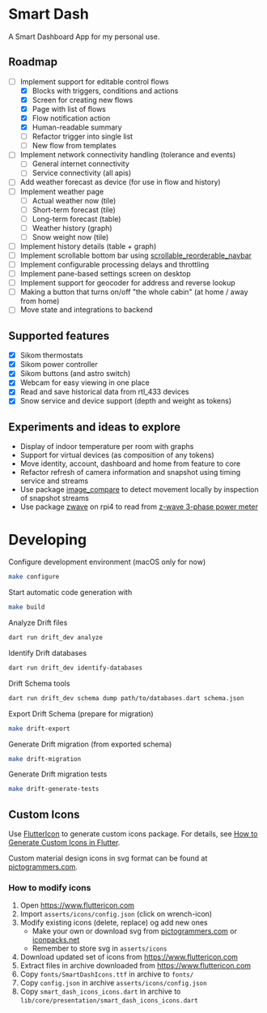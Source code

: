 # Smart Dash

A Smart Dashboard App for my personal use.

## Roadmap

- [ ] Implement support for editable control flows
    * [x] Blocks with triggers, conditions and actions
    * [x] Screen for creating new flows
    * [x] Page with list of flows
    * [x] Flow notification action
    * [x] Human-readable summary
    * [ ] Refactor trigger into single list
    * [ ] New flow from templates
- [ ] Implement network connectivity handling (tolerance and events)
    * [ ] General internet connectivity
    * [ ] Service connectivity (all apis)
- [ ] Add weather forecast as device (for use in flow and history)
- [ ] Implement weather page
    * [ ] Actual weather now (tile)
    * [ ] Short-term forecast (tile)
    * [ ] Long-term forecast (table)
    * [ ] Weather history (graph)
    * [ ] Snow weight now (tile)
- [ ] Implement history details (table + graph) 
- [ ] Implement scrollable bottom bar using [scrollable_reorderable_navbar](https://pub.dev/packages/scrollable_reorderable_navbar) 
- [ ] Implement configurable processing delays and throttling
- [ ] Implement pane-based settings screen on desktop
- [ ] Implement support for geocoder for address and reverse lookup
- [ ] Making a button that turns on/off "the whole cabin" (at home / away from home) 
- [ ] Move state and integrations to backend

## Supported features
- [x] Sikom thermostats
- [x] Sikom power controller
- [x] Sikom buttons (and astro switch)
- [x] Webcam for easy viewing in one place
- [x] Read and save historical data from rtl_433 devices
- [x] Snow service and device support (depth and weight as tokens)
 
## Experiments and ideas to explore

- Display of indoor temperature per room with graphs
- Support for virtual devices (as composition of any tokens)
- Move identity, account, dashboard and home from feature to core
- Refactor refresh of camera information and snapshot using timing service and streams
- Use package [image_compare](https://pub.dev/packages/image_compare) to detect movement locally by inspection of snapshot streams
- Use package [zwave](https://pub.dev/packages/zwave) on rpi4 to read from [z-wave 3-phase power meter](https://www.eldirekte.no/aeotec-strom-maler-3fas-60a-z-wave/cat-p/c/p10637336)


# Developing

Configure development environment (macOS only for now)
```bash
make configure
```

Start automatic code generation with
```bash
make build
```

Analyze Drift files
```bash
dart run drift_dev analyze
```

Identify Drift databases
```bash
dart run drift_dev identify-databases
```

Drift Schema tools
```bash
dart run drift_dev schema dump path/to/databases.dart schema.json
```

Export Drift Schema (prepare for migration)
```bash
make drift-export
```

Generate Drift migration (from exported schema)
```bash
make drift-migration
```

Generate Drift migration tests
```bash
make drift-generate-tests
```

## Custom Icons
Use [FlutterIcon](https://www.fluttericon.com/) to generate custom icons package. For details, see
[How to Generate Custom Icons in Flutter](https://www.freecodecamp.org/news/how-to-add-custom-icons-to-your-flutter-application/).

Custom material design icons in svg format can be found at [pictogrammers.com](https://pictogrammers.com/library/mdi/).

### How to modify icons 

1. Open https://www.fluttericon.com
2. Import `asserts/icons/config.json` (click on wrench-icon)
3. Modify existing icons (delete, replace) og add new ones 
   * Make your own or download svg from [pictogrammers.com](https://pictogrammers.com/library/mdi/) or [iconpacks.net](https://www.iconpacks.net/)
   * Remember to store svg in `asserts/icons`
4. Download updated set of icons from https://www.fluttericon.com
5. Extract files in archive downloaded from https://www.fluttericon.com
6. Copy `fonts/SmartDashIcons.ttf` in archive to `fonts/`
7. Copy `config.json` in archive `asserts/icons/config.json`
8. Copy `smart_dash_icons_icons.dart` in archive to `lib/core/presentation/smart_dash_icons_icons.dart`


